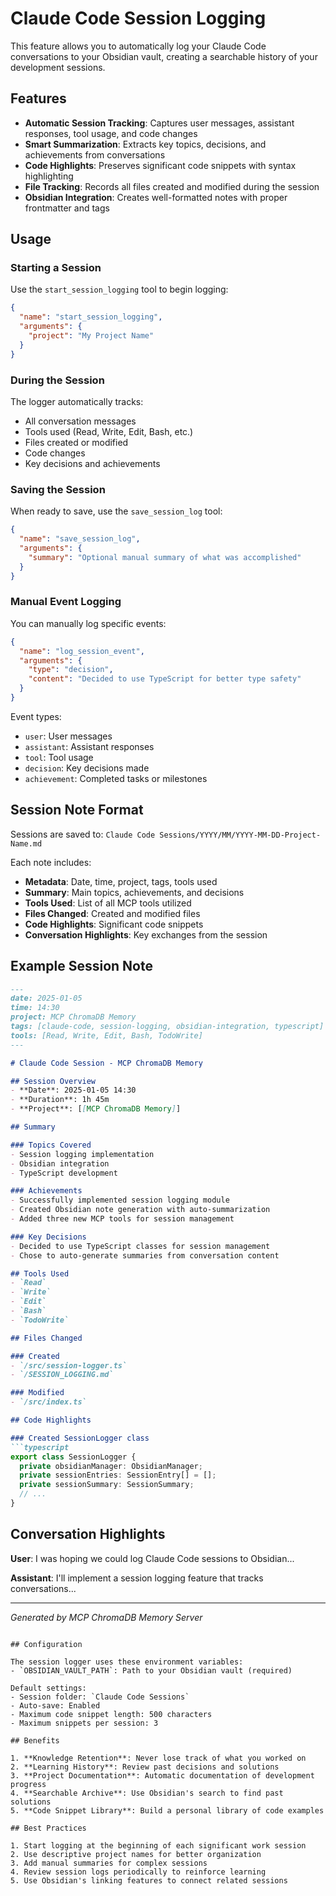 # Claude Code Session Logging

This feature allows you to automatically log your Claude Code conversations to your Obsidian vault, creating a searchable history of your development sessions.

## Features

- **Automatic Session Tracking**: Captures user messages, assistant responses, tool usage, and code changes
- **Smart Summarization**: Extracts key topics, decisions, and achievements from conversations
- **Code Highlights**: Preserves significant code snippets with syntax highlighting
- **File Tracking**: Records all files created and modified during the session
- **Obsidian Integration**: Creates well-formatted notes with proper frontmatter and tags

## Usage

### Starting a Session

Use the `start_session_logging` tool to begin logging:

```json
{
  "name": "start_session_logging",
  "arguments": {
    "project": "My Project Name"
  }
}
```

### During the Session

The logger automatically tracks:
- All conversation messages
- Tools used (Read, Write, Edit, Bash, etc.)
- Files created or modified
- Code changes
- Key decisions and achievements

### Saving the Session

When ready to save, use the `save_session_log` tool:

```json
{
  "name": "save_session_log",
  "arguments": {
    "summary": "Optional manual summary of what was accomplished"
  }
}
```

### Manual Event Logging

You can manually log specific events:

```json
{
  "name": "log_session_event",
  "arguments": {
    "type": "decision",
    "content": "Decided to use TypeScript for better type safety"
  }
}
```

Event types:
- `user`: User messages
- `assistant`: Assistant responses
- `tool`: Tool usage
- `decision`: Key decisions made
- `achievement`: Completed tasks or milestones

## Session Note Format

Sessions are saved to: `Claude Code Sessions/YYYY/MM/YYYY-MM-DD-Project-Name.md`

Each note includes:
- **Metadata**: Date, time, project, tags, tools used
- **Summary**: Main topics, achievements, and decisions
- **Tools Used**: List of all MCP tools utilized
- **Files Changed**: Created and modified files
- **Code Highlights**: Significant code snippets
- **Conversation Highlights**: Key exchanges from the session

## Example Session Note

```markdown
---
date: 2025-01-05
time: 14:30
project: MCP ChromaDB Memory
tags: [claude-code, session-logging, obsidian-integration, typescript]
tools: [Read, Write, Edit, Bash, TodoWrite]
---

# Claude Code Session - MCP ChromaDB Memory

## Session Overview
- **Date**: 2025-01-05 14:30
- **Duration**: 1h 45m
- **Project**: [[MCP ChromaDB Memory]]

## Summary

### Topics Covered
- Session logging implementation
- Obsidian integration
- TypeScript development

### Achievements
- Successfully implemented session logging module
- Created Obsidian note generation with auto-summarization
- Added three new MCP tools for session management

### Key Decisions
- Decided to use TypeScript classes for session management
- Chose to auto-generate summaries from conversation content

## Tools Used
- `Read`
- `Write`
- `Edit`
- `Bash`
- `TodoWrite`

## Files Changed

### Created
- `/src/session-logger.ts`
- `/SESSION_LOGGING.md`

### Modified
- `/src/index.ts`

## Code Highlights

### Created SessionLogger class
```typescript
export class SessionLogger {
  private obsidianManager: ObsidianManager;
  private sessionEntries: SessionEntry[] = [];
  private sessionSummary: SessionSummary;
  // ...
}
```

## Conversation Highlights

**User**: I was hoping we could log Claude Code sessions to Obsidian...

**Assistant**: I'll implement a session logging feature that tracks conversations...

---
*Generated by MCP ChromaDB Memory Server*
```

## Configuration

The session logger uses these environment variables:
- `OBSIDIAN_VAULT_PATH`: Path to your Obsidian vault (required)

Default settings:
- Session folder: `Claude Code Sessions`
- Auto-save: Enabled
- Maximum code snippet length: 500 characters
- Maximum snippets per session: 3

## Benefits

1. **Knowledge Retention**: Never lose track of what you worked on
2. **Learning History**: Review past decisions and solutions
3. **Project Documentation**: Automatic documentation of development progress
4. **Searchable Archive**: Use Obsidian's search to find past solutions
5. **Code Snippet Library**: Build a personal library of code examples

## Best Practices

1. Start logging at the beginning of each significant work session
2. Use descriptive project names for better organization
3. Add manual summaries for complex sessions
4. Review session logs periodically to reinforce learning
5. Use Obsidian's linking features to connect related sessions